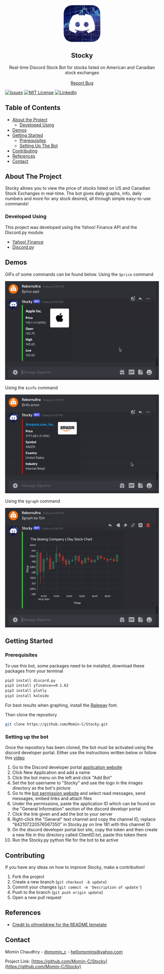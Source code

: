 <br />
  <p align="center">
  <a href="https://github.com/Momin-C/Stocky">
    <img src="images/Logo.png" alt="Logo" width="120" height="120">
  </a>

  <h2 align="center">Stocky</h2>
  <p align="center">
    Real-time Discord Stock Bot for stocks listed on American and Canadian stock exchanges
    <br />
    <br />
    <a href="https://github.com/Momin-C/Stocky/issues">Report Bug</a>
  </p>
</p>

[![Issues][issues-shield]][issues-url]
[![MIT License][license-shield]][license-url]
[![LinkedIn][linkedin-shield]][linkedin-url]

## Table of Contents

* [About the Project](#about-the-project)
    * [Developed Using](#developed-using)
* [Demos](#demos)
* [Getting Started](#getting-started)
    * [Prerequisites](#prerequisites)
    * [Setting Up The Bot](#setting-up-the-bot)
* [Contributing](#contributing)
* [References](#references)
* [Contact](#contact)

## About The Project

Stocky allows you to view the price of stocks listed on US and Canadian Stock Exchanges in real-time. The bot gives daily graphs, info, daily numbers and more for any stock desired, all through simple easy-to-use commands!

### Developed Using
This project was developed using the Yahoo! Finance API and the Discord.py module.
* [Yahoo! Finance](https://pypi.org/project/yfinance/)
* [Discord.py](https://discordpy.readthedocs.io/en/stable/)

## Demos

GIFs of some commands can be found below.
Using the `$price` command

![](images/Price.gif)

Using the `$info` command

![](images/Info.gif)

Using the `$graph` command

![](images/Graph.gif)

## Getting Started

### Prerequisites
To use this bot, some packages need to be installed, download these packages from your terminal
```sh
pip3 install discord.py
pip3 install yfinance==0.1.62
pip3 install plotly
pip3 install kaleido
```
For best results when graphing, install the [Raleway](https://fonts.google.com/specimen/Raleway) font.

Then clone the repository

```sh
git clone https://github.com/Momin-C/Stocky.git
```

### Setting up the bot
Once the repository has been cloned, the bot must be activated using the discord developer portal. Either use the instructions written below or follow this [video](https://youtu.be/Uibz0iQjoC0?t=692) 


1. Go to the Discord developer portal [application website](https://discord.com/developers/applications)
2. Click New Application and add a name
3. Click the bot menu on the left and click "Add Bot"
4. Set the bot username to "Stocky" and use the logo in the images directory as the bot's picture
5. Go to the [bot permission website](https://discordapi.com/permissions.html) and select read messages, send messages, embed links and attach files
6. Under the permissions, paste the application ID which can be found on the "General Information" section of the discord developr portal
7. Click the link given and add the bot to your server
8. Right-click the "General" text channel and copy the channel ID, replace "842107220576567350" in Stocky.py on line 181 with this channel ID
9. On the discord developer portal bot site, copy the token and then create a new file in this directory called ClientID.txt, paste this token there
10. Run the Stocky.py python file for the bot to be active

## Contributing

If you have any ideas on how to improve Stocky, make a contribution!

1. Fork the project
2. Create a new branch (`git checkout -b update`)
3. Commit your changes (`git commit -m 'Description of update'`)
4. Push to the branch (`git push origin update`)
5. Open a new pull request

## References

* [Credit to othneildrew for the README template](https://github.com/othneildrew/Best-README-Template/blob/master/BLANK_README.md)

## Contact

Momin Chaudhry - [@momin_c](https://instagram.com/momin_c) - hellomomins@yahoo.com

Project Link: [https://github.com/Momin-C/Stocky](https://github.com/Momin-C/Stocky)

[issues-shield]: https://img.shields.io/github/issues/Momin-C/Stocky
[issues-url]: https://github.com/Momin-C/Stocky/issues
[license-shield]: https://img.shields.io/github/license/Momin-C/Stockye
[license-url]: https://github.com/Momin-C/Stocky/blob/master/LICENSE.txt
[linkedin-shield]: https://img.shields.io/badge/-LinkedIn-black.svg?style=flat-square&logo=linkedin&colorB=555
[linkedin-url]: https://www.linkedin.com/in/momin-chaudhry/